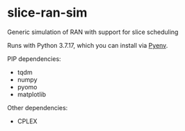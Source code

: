 # slice-ran-sim
Generic simulation of RAN with support for slice scheduling

Runs with Python 3.7.17, which you can install via [Pyenv](https://github.com/pyenv/pyenv).

PIP dependencies:
- tqdm
- numpy
- pyomo
- matplotlib

Other dependencies:
- CPLEX
